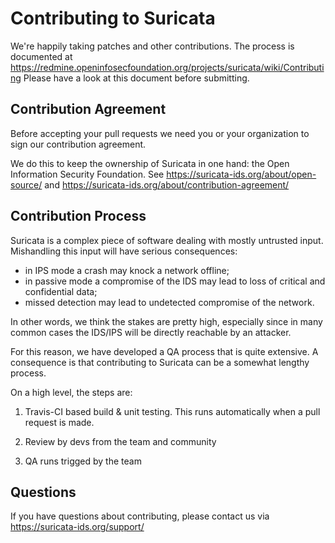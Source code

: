 Contributing to Suricata
========================

We're happily taking patches and other contributions. The process is documented at https://redmine.openinfosecfoundation.org/projects/suricata/wiki/Contributing Please have a look at this document before submitting.

Contribution Agreement
----------------------

Before accepting your pull requests we need you or your organization to sign our contribution agreement.

We do this to keep the ownership of Suricata in one hand: the Open Information Security Foundation. See https://suricata-ids.org/about/open-source/ and https://suricata-ids.org/about/contribution-agreement/

Contribution Process
--------------------

Suricata is a complex piece of software dealing with mostly untrusted input. Mishandling this input will have serious consequences:

* in IPS mode a crash may knock a network offline;
* in passive mode a compromise of the IDS may lead to loss of critical and confidential data;
* missed detection may lead to undetected compromise of the network.

In other words, we think the stakes are pretty high, especially since in many common cases the IDS/IPS will be directly reachable by an attacker.

For this reason, we have developed a QA process that is quite extensive. A consequence is that contributing to Suricata can be a somewhat lengthy process.

On a high level, the steps are:

1. Travis-CI based build & unit testing. This runs automatically when a pull request is made.

2. Review by devs from the team and community

3. QA runs trigged by the team

Questions
---------

If you have questions about contributing, please contact us via https://suricata-ids.org/support/

